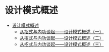 # 设计模式概述

   * [设计模式概述](设计模式概述.md)
       * [从招式与内功谈起——设计模式概述（一）](从招式与内功谈起——设计模式概述（一）.md)
       * [从招式与内功谈起——设计模式概述（二）](从招式与内功谈起——设计模式概述（二）.md)
       * [从招式与内功谈起——设计模式概述（三）](从招式与内功谈起——设计模式概述（三）.md)